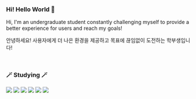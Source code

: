 ### Hi! Hello World 👋

<p>Hi, I'm an undergraduate student constantly challenging myself to provide a better experience for users and reach my goals!</p>
<p>안녕하세요! 사용자에게 더 나은 환경을 제공하고 목표에 끊임없이 도전하는 학부생입니다!</p>
<br>
<div>
  <div>
    <h3>🪄 Studying 🪄</h3>
  </div>
    <img src="https://img.shields.io/badge/Spring-6DB33F?style=flat-square&logo=Spring&logoColor=white"/>
    <img src="https://img.shields.io/badge/Springboot-6DB33F?style=flat-square&logo=springboot&logoColor=white"/>
    <img src="https://img.shields.io/badge/html5-E34F26?style=flat-square&logo=html5&logoColor=white"/>
    <img src="https://img.shields.io/badge/CSS3-1572B6?style=flat-square&logo=css3&logoColor=white"/>
    <img src="https://img.shields.io/badge/Java-007396?style=flat-square&logo=Java&logoColor=white"/>
    <img src="https://img.shields.io/badge/Javascript-F7DF1E?style=flat-square&logo=Javascript&logoColor=white"/>
</div>


<!--
**DDubang22/DDubang22** is a ✨ _special_ ✨ repository because its `README.md` (this file) appears on your GitHub profile.

Here are some ideas to get you started:

- 🔭 I’m currently working on ...
- 🌱 I’m currently learning ...
- 👯 I’m looking to collaborate on ...
- 🤔 I’m looking for help with ...
- 💬 Ask me about ...
- 📫 How to reach me: ...
- 😄 Pronouns: ...
- ⚡ Fun fact: ...
-->
